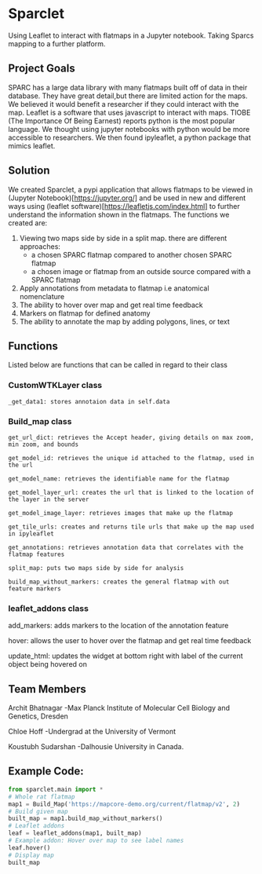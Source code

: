 # Sparclet
Using Leaflet to interact with flatmaps in a Jupyter notebook. Taking Sparcs mapping to a further platform.


## Project Goals

SPARC has a large data library with many flatmaps built off of data in their database. They have great detail,but there are limited action for the maps. We believed it would benefit a researcher if they could interact with the map. Leaflet is a software that uses javascript to interact with maps. TIOBE (The Importance Of Being Earnest) reports python is the most popular language. We thought using jupyter notebooks with python would be more accessible to researchers. We then found ipyleaflet, a python package that mimics leaflet.


## Solution

We created Sparclet, a pypi application that allows flatmaps to be viewed in (Jupyter Notebook)[https://jupyter.org/] and be used in new and different ways using (leaflet software)[https://leafletjs.com/index.html] to further understand the information shown in the flatmaps. The functions we created are:
1. Viewing two maps side by side in a split map. there are different approaches:
   - a chosen SPARC flatmap compared to another chosen SPARC flatmap
   - a chosen image or flatmap from an outside source compared with a SPARC flatmap
2. Apply annotations from metadata to flatmap i.e anatomical nomenclature
3. The ability to hover over map and get real time feedback
4. Markers on flatmap for defined anatomy
5. The ability to annotate the map by adding polygons, lines, or text

## Functions

Listed below are functions that can be called in regard to their class

### CustomWTKLayer class
    _get_data1: stores annotaion data in self.data
    
### Build_map class
    get_url_dict: retrieves the Accept header, giving details on max zoom, min zoom, and bounds
    
    get_model_id: retrieves the unique id attached to the flatmap, used in the url
    
    get_model_name: retrieves the identifiable name for the flatmap
    
    get_model_layer_url: creates the url that is linked to the location of the layer in the server
    
    get_model_image_layer: retrieves images that make up the flatmap
    
    get_tile_urls: creates and returns tile urls that make up the map used in ipyleaflet
    
    get_annotations: retrieves annotation data that correlates with the flatmap features

    split_map: puts two maps side by side for analysis
    
    build_map_without_markers: creates the general flatmap with out feature markers
    
### leaflet_addons class
   add_markers: adds markers to the location of the annotation feature
   
   hover: allows the user to hover over the flatmap and get real time feedback
   
   update_html: updates the widget at bottom right with label of the current object being hovered on



## Team Members

Archit Bhatnagar
-Max Planck Institute of Molecular Cell Biology and Genetics, Dresden

Chloe Hoff
-Undergrad at the University of Vermont

Koustubh Sudarshan
-Dalhousie University in Canada.
  
## Example Code:

```python
from sparclet.main import *
# Whole rat flatmap 
map1 = Build_Map('https://mapcore-demo.org/current/flatmap/v2', 2)
# Build given map
built_map = map1.build_map_without_markers()
# Leaflet addons
leaf = leaflet_addons(map1, built_map)
# Example addon: Hover over map to see label names
leaf.hover()
# Display map
built_map
```
